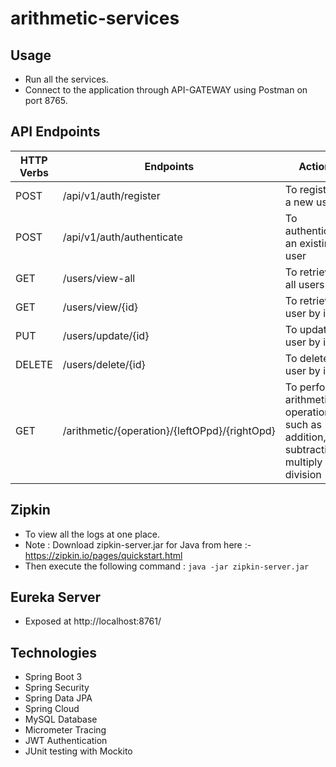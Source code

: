 # arithmetic-services 

## Usage
* Run all the services.
* Connect to the application through API-GATEWAY using Postman on port 8765.
## API Endpoints
| HTTP Verbs | Endpoints | Action |
| --- | --- | --- |
| POST | /api/v1/auth/register | To register a new user |
| POST | /api/v1/auth/authenticate | To authenticate an existing user |
| GET | /users/view-all | To retrieve all users |
| GET | /users/view/{id} | To retrieve a user by id |
| PUT | /users/update/{id} | To update a user by id |
| DELETE | /users/delete/{id} | To delete a user by id |
| GET | /arithmetic/{operation}/{leftOPpd}/{rightOpd} | To perform arithmetic operations such as addition, subtraction, multiply and division |

## Zipkin
  * To view all the logs at one place. 
  * Note : Download zipkin-server.jar for Java from here :- https://zipkin.io/pages/quickstart.html
  * Then execute the following command : `java -jar zipkin-server.jar`
  
## Eureka Server
  * Exposed at http://localhost:8761/
  
## Technologies
  * Spring Boot 3
  * Spring Security
  * Spring Data JPA
  * Spring Cloud
  * MySQL Database
  * Micrometer Tracing
  * JWT Authentication
  * JUnit testing with Mockito
